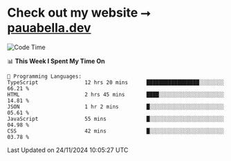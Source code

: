 # Check out my website ⭢ [pauabella.dev](https://pauabella.dev)

<!--START_SECTION:waka-->
![Code Time](http://img.shields.io/badge/Code%20Time-3%2C911%20hrs%2049%20mins-blue)

📊 **This Week I Spent My Time On** 

```text
💬 Programming Languages: 
TypeScript               12 hrs 20 mins      █████████████████░░░░░░░░   66.21 % 
HTML                     2 hrs 45 mins       ████░░░░░░░░░░░░░░░░░░░░░   14.81 % 
JSON                     1 hr 2 mins         █░░░░░░░░░░░░░░░░░░░░░░░░   05.61 % 
JavaScript               55 mins             █░░░░░░░░░░░░░░░░░░░░░░░░   04.98 % 
CSS                      42 mins             █░░░░░░░░░░░░░░░░░░░░░░░░   03.78 % 
```


 Last Updated on 24/11/2024 10:05:27 UTC
<!--END_SECTION:waka-->
